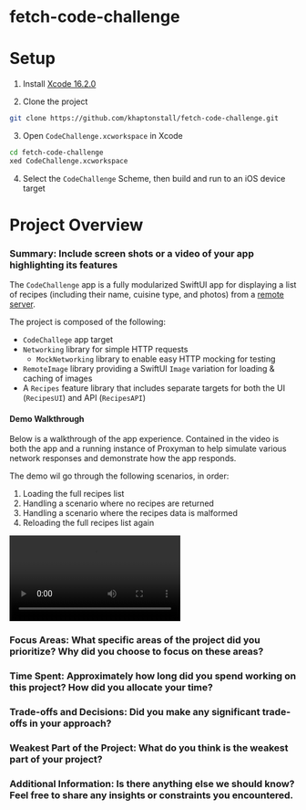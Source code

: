 # fetch-code-challenge

# Setup
1. Install [Xcode 16.2.0](https://xcodereleases.com)

2. Clone the project
```sh
git clone https://github.com/khaptonstall/fetch-code-challenge.git
```

3. Open `CodeChallenge.xcworkspace` in Xcode
```sh
cd fetch-code-challenge
xed CodeChallenge.xcworkspace
```

4. Select the `CodeChallenge` Scheme, then build and run to an iOS device target

# Project Overview

### Summary: Include screen shots or a video of your app highlighting its features

The `CodeChallenge` app is a fully modularized SwiftUI app for displaying a list of recipes (including their name, cuisine type, and photos) from a [remote server](https://d3jbb8n5wk0qxi.cloudfront.net/recipes.json).

The project is composed of the following:
- `CodeChallege` app target
- `Networking` library for simple HTTP requests
  - `MockNetworking`  library to enable easy HTTP mocking for testing
- `RemoteImage` library providing a SwiftUI `Image` variation for loading & caching of images
- A `Recipes` feature library that includes separate targets for both the UI (`RecipesUI`) and API (`RecipesAPI`)

#### Demo Walkthrough

Below is a walkthrough of the app experience. Contained in the video is both the app and a running instance of Proxyman to help simulate various network responses and demonstrate how the app responds.

The demo wil go through the following scenarios, in order:
1. Loading the full recipes list
2. Handling a scenario where no recipes are returned
3. Handling a scenario where the recipes data is malformed
4. Reloading the full recipes list again

![](Assets/Demo.mov)


### Focus Areas: What specific areas of the project did you prioritize? Why did you choose to focus on these areas?

### Time Spent: Approximately how long did you spend working on this project? How did you allocate your time?

### Trade-offs and Decisions: Did you make any significant trade-offs in your approach?

### Weakest Part of the Project: What do you think is the weakest part of your project?

### Additional Information: Is there anything else we should know? Feel free to share any insights or constraints you encountered.